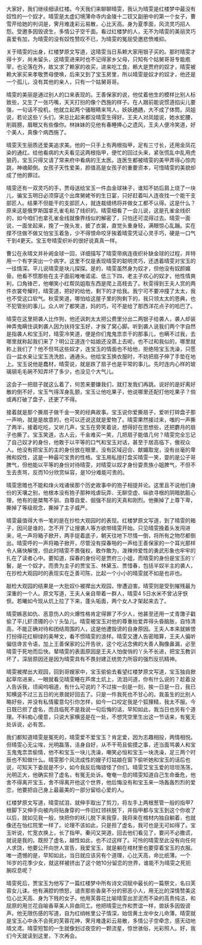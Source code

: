 
大家好，我们继续细读红楼。今天我们来聊聊晴雯，我认为晴雯是红楼梦中最没有奴性的一个奴才。晴雯是太虚幻境薄命寺内金陵十二钗又副册中的第一个女子，曹雪芹给她的判词是，霁月难逢彩云易散，心比天高。身为夏季面，风流灵巧招人怨。受邀多因毁谤生，多情公子空千面。看过红楼梦的人，无不为晴雯的美丽灵巧喜爱有加，为晴雯的没有奴性赞叹不已，为晴雯的冤屈受邀悲愤难抑。

关于晴雯的出身，红楼梦原文写道，这晴雯当日系赖大家用银子买的。那时晴雯才得十岁，尚未留头，这晴雯进来时也不记得家乡父母，只知有个姑舅哥哥专能庖宰，也沦落在外，故又求了赖家的收买，进来吃工食。赖大是贾府的奴才，晴雯被赖大家买来孝敬贾母使唤，后来又到了宝玉房里，所以晴雯是奴才的奴才，他还是一个孤儿，没有其他的亲人，只有一个姑舅哥哥。

晴雯的美丽是通过别人的口来表现的。王善保家的说，他仗着他生的模样比别人标致些，又生了一张巧嘴，天天打扮的像个西施的样子。在人跟前能说惯道掐尖儿要强，一句话不投机，他就立起两个骚眼睛来骂人，妖妖趫趫，大不成了体筒。凤姐说，若论这些丫头们，宋总比起来都没晴雯生得好。王夫人对凤姐说，她水蛇腰，削肩膀，眉眼又有些像你。林妹妹的见他有春睡捧心之遗风，王夫人便冷笑道，好个美人，真像个病西施了。

晴雯天生丽质还爱美追求美。他的一只手上有两根指甲，足有三寸长，还用金凤花染的通红。给他看病的大夫看见这两根指甲，便忙的回过头来，紧张慌乱中乱用虎狼药，宝玉只得又请了常来府中看病的王太医。连医生都被晴雯的美甲弄得心惊肉跳，神魂颠倒。女孩子天性爱美，颜值高是女孩子的重要资本，可惜晴雯的美貌却成了他的罪过。

晴雯还有一双灵巧的手，贾母送给宝玉一件血金球袜子，谁知不妨后肩上烧了一块儿，骗宝玉明日必须穿这个出席舅姥爷的生日宴，只好赶着叫人连夜找一个能干支部匠人。结果不但能干的支部匠人，就连裁缝绣将并做女工都不认得。这是什么？原来这是俄罗斯国拿孔雀毛粘了线织的。晴雯细看了一会儿说，这是孔雀金线织的，如今咱们也拿孔雀金线就像界线似的解密了，只怕还可混得过去。晴雯一面说，一面坐起来，挽了一挽头发，披了衣裳，直觉头重身轻，满眼惊心乱蹦。实在撑不住做不做又怕宝玉着急，少不得恨命咬牙挨着晴雯凭证心灵手巧，硬是一口气干到4更天。宝玉夸晴雯织补的很好说真真一样。

曹公在永晴文并补阙金球一回，详细描写了晴雯带病连夜织补缺金球的过程，并特用一个有字突出一个病字。这里不仅是表现晴雯的聪明灵巧，还透着晴雯对宝玉的一往情深。平儿说晴雯是块儿探探。是的，晴雯虽然身为奴才，但他没有奴颜媚骨。他看不惯那些在主子面前唯唯诺诺、低三下四，老主子欢心的奴才。他性情爽利，口角锋芒，他嘲笑小红帮凤姐取东西是爬上高枝去了。秋雯得到王夫人赏的两件衣裳夸耀时，晴雯道，把好的给他，剩下的才给我。我宁可不要冲撞了太太，我也不受这口软气。秋雯笑道，哪怕给这屋子里的狗剩下的，我只领太太的恩典，也不犯管别的事儿。众人听了都笑道，妈的巧，可不是给了那西洋花点子的哈巴了。

晴雯在这里把袭人比作狗，他还讽刺太太把公费里分出二两银子给袭人，袭人却装神弄鬼瞒住讽刺袭人因为扶持宝玉好，才挨了窝心脚。听到袭人说我们两个字自然是指袭人和宝玉时，晴雯冷笑道，便是你们鬼鬼祟祟干的那事儿，也瞒不过我，去哪里就称起我们来了？明公正道连个姑娘还没蒸上去呢，也不过和我似的，哪里就称上我们了？他不但骂这些奴才，连宝玉的情面也不给他，拒绝陪宝玉洗澡，只愿舀一盆水来让宝玉洗洗脸，通通头。他给宝玉换衣服时，不妨把扇子伸了手垫在地上。宝玉说他是蠢材，晴雯说，就是跌了扇子也是平常的事儿。先时连内心样的玻璃钢毛毛碗不知弄坏了多少，也没见个大气儿。

这会子一把扇子就这么着了，何苦来要嫌我们，就打发我们再跳。说好的是好离好散的倒不好，宝玉气得浑身乱颤，宝玉让他吃果子，他说哪里还配打他吃果子？倘或再打破了盘子，还更了不得。

接着就是那个撕扇子做千金一笑的经典故事。宝玉说你爱撕扇子，爱听打碎盘子那一声响，就是是故意的，也可以还说这就是爱物了。晴雯果然接过来，嗤的一声撕了两半，接着吃吃，又听几声，宝玉在旁笑着说，想得好在思想些，还把麝月的扇子也撕了。宝玉笑道，古人云，千金难买一笑，几把扇子能值几何？晴雯完全忘记了自己奴才的身份，他敢于以平等的口气和宝玉对话，甚至于居高临下，傲视众人。他没有把宝玉的主的身份放在眼里，没有区域迎合、献媚取宠，没有丝毫的卑微和奴性，这是一种最可宝贵的性格。宝玉用私擅打盘买晴雯一笑，耍的是公子哥脾气，但他能以平等的身份对待晴雯，对晴雯以奴才身份耍贵族小姐脾气，不但不生去责骂，反而10分欣赏纵容，是10分难能可贵的。

晴雯思赡也不能和烽火戏诸侯那个历史故事中的狍子相提并论。这里且不说他们身份的天壤之别，他根本没有狍子那种戏虐玩弄、无聊空虚、纵欲寻根的阴暗肮脏心理，他有的是桀骜不驯、自尊自爱、倔强不屈的天真和刚烈。他撕掉了上尊下卑，撕掉了等级观念，撕掉了主子威严。

晴雯最值得大书一笔的是在抄检大观园时的表现。红楼梦原文写道，到了晴雯的箱子，因问是谁的，怎不开了让搜袭人等方欲带晴雯开始。只见晴雯挽着头发闯进来，吼一声将箱子掀开，两手捉着底子，朝天往地下尽情一倒，将所有之物尽都倒出。晴雯呼的一声将箱子掀开，尽管没有探春啪的一声给王善保家的一个耳光那样令人痛快解恨，但此时晴雯不畏强权，敢作敢为，泼辣帅爱性的勇武形象也牢牢的扎在了读者心中。要知道，探春的身份可是贾府三小姐，而晴雯的身份是宝玉的丫鬟，是一个奴才。而贵为主子的贾宝玉、林黛玉、贾惜春，包括半奴半主的袭人，在抄检大观园时的表现实在乏善可陈，比起一个小小的晴雯就不如是也非也。

敲检大观园的结果是一大批奴仆被撵出大观园，惨遭迫害。晴雯则是受到摧残最为深重的一个人。原文写道，王夫人亲自带着一群人，晴雯4 5日水米不曾沾牙恹恹。若曦如今现从炕上拉了下来，蓬头垢面，两个女人才架起来去了。

晴雯嫉恶如仇、恶意伤人的火爆性格肯定得罪了不少人，他甚至还用一丈青馓子戳偷了平儿虾须镯的小丫头坠儿。晴雯被宝玉对他的尊重抬爱弄得头昏脑胀，自恃清高，不能正确对待和团结周围的人，这是他遭毁谤的自身原因。王夫人本来就嫉恨打扮得花红柳绿的美琴文，看不惯晴雯的浪样。晴雯又遭人告密暗算，王夫人偏听偏信谗言令语，加上王善保家的公开告状，这个吃沾念佛的大善人胸像鼻漏，必至晴雯于死地而后快。辇晴雯的表面原因是王夫人怕俊俏的丫头不长进，把宝玉教训坏了，深层原因还是因为晴雯具有不畏封建正统势力所容的强烈反抗精神。

晴雯被撵出大观园，回到哥嫂家中，宝玉偷偷去看望红楼梦原文写道，宝玉独自掀起草帘进来，一眼就看见晴雯睡在芦席土炕上，流泪问道，你有什么说的？趁着没人告诉我，顷闻呜咽道，有什么可说的？不过挨一刻是一刻，挨一日是一日，我已知横竖不过三五日的光景就好回去了。只是一件我死也不甘心的。我虽生的比别人略好些，并没有私情蜜意勾引你怎样，如今一口咬定我是个狐狸精，我太不服。今日既已担了虚名，而且临死不是我说一句后悔的话，早知如此，我当日也另有个道理。不料痴心傻意，只说大家横竖是在一处，不想凭空里生出这一节话来，有冤无处诉说，必有苦。

我们都知道晴雯是冤死的，晴雯爱不爱宝玉？肯定爱，因为志趣相投，两情相悦。但晴雯心无尘埃，光明磊落，洁身自好，从不干苟且偷摸之事，还当面骂袭人和宝玉鬼鬼祟祟偷情，他不和宝玉一块儿洗澡，嘲笑必恒和宝玉一块洗澡，足三两个时辰也不知做什么。晴雯那个风流成性的嫂子灯姑娘在窗下偷听她和宝玉的话后也说，可知天下委屈是不少，如今我反后悔错怪了你们。晴雯艾宝玉爱的坦坦荡荡，光明正大，他确实担了虚名，有冤无处诉。奄奄一息的晴雯知道自己生命垂危，他舍不得离开宝玉，舍不得离开他这个世界，他后悔没有和宝玉来一场轰轰烈烈的爱恋，他要把自己身上最最美的一部分留给心爱的人。

红楼梦原文写道，晴雯拭泪，就伸手取出了剪刀，将左手上两根葱管一般的指甲7根脚下又伸手向被内将贴身穿的一件旧红领袄脱下，并指甲都与宝玉到这个你收了以后，就如见我一般，快把你的袄儿脱下来我穿，我将来在棺材内独自躺着，也就像还在怡红院里一样了。论理不该如此，只是担了虚名，我可也是无可如得了。宝玉听说，忙宽衣换上，长了指甲。秦问又哭道，回去他们看见了，要问不必撒谎，就说是我的。既担了虚名，越性如此，也不过这样了。可怜的晴雯至此没有向任何人求饶，他要公开向世人宣告，我爱宝玉，就是躺在棺材里也要穿着宝玉的衣服。唯一遗憾的是，早知如此，当日就应该另有个道理，心比天高，命比纸薄。一个16岁的花季少女，就这样被挤出了这个她10分留恋的世界，谁能不为晴雯之死扼腕叹息呢？

晴雯死后，贾宝玉为他写了一篇红楼梦中所有诗文词赋中最长的一篇祭文，名曰芙蓉女儿诔。他有满腔的愤怒，谴责那些香臭不分的邪恶小人，用无比的深情赞美这位心比天高、身为下贱的女子。他用芙蓉花比喻晴雯出淤泥而不染的高贵纯洁，和屈原的用兰花自喻香草美人异曲同工。他把晴雯比作和贾谊一样，兽妖多因毁谤声。他无限伤感的写道，自为红绡帐里公子情深，始信黄土龙中女儿命薄。晴雯就是宝玉心中永不会死的芙蓉花神，霁月难逢彩云易散，多情公子空牵念，感天动地晴文鸢。晴雯短暂的一生就像划过夜空的一颗流星，惊世骇俗，光彩照人。好，我们今天就读到这里，下次再会。


